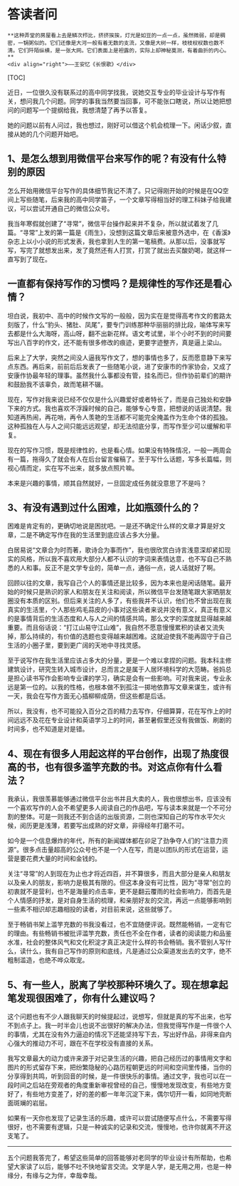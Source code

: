 # 答读者问

``` admonish note
**这种弄堂的房屋看上去是鳞次栉比，挤挤挨挨，灯光是如豆的一点一点，虽然微弱，却是稠密，一锅粥似的。它们还像是大河一般有着无数的支流，又像是大树一样，枝枝杈杈数也数不清。它们阡陌纵横，是一张大网。它们表面上是袒露的，实际上却神秘莫测，有着曲折的内心。**       
<div align="right">——王安忆《长恨歌》</div>
```

[TOC]

近日，一位很久没有联系过的高中同学找我，说她交互专业的毕业设计与写作有关，想问我几个问题。同学的事我当然要当回事，可不能张口瞎说，所以让她把想问的问题写一个提纲给我，我想清楚了再予以答复。

她的问题以前有人问过，我也想过，刚好可以借这个机会梳理一下。闲话少叙，直接从她的几个问题开始吧。

## 1、是怎么想到用微信平台来写作的呢？有没有什么特别的原因

怎么开始用微信平台写作的具体细节我记不清了。只记得刚开始的时候是在QQ空间上写些随笔，后来我的高中同学笛子，一个文章写得相当好的理工科妹子给我建议，可以尝试开通自己的微信公众号。

我当年寒假就创建了“寻常”，微信平台操作起来并不复杂，所以就试着发了几篇。“寻常”上发的第一篇是《雨生》，没想到这篇文章后来被意外选中，在《香溪》杂志上以小小说的形式发表，我也拿到人生的第一笔稿费。从那以后，没事就写写，写完了就想发出来，发了竟然还有人打赏，打赏了就出去买酸奶喝，就这样一直写到了现在。

## 一直都有保持写作的习惯吗？是规律性的写作还是看心情？

坦白说，我初中、高中的时候作文写的一般般，因为实在是觉得高考作文的套路太刻版了，什么“豹头、猪肚、凤尾”，要专门训练那种华丽丽的排比段，喻体写来写去都是什么大海呀，高山呀，翻不出新花样。语文考试里，半个小时不到的时间要写出八百字的作文，还不能有很多修改的痕迹，更要字迹整齐，真是逼上梁山。

后来上了大学，突然之间没人逼我写作文了，想的事情也多了，反而愿意静下来写点东西。再后来，前前后后发表了一些随笔小说，进了安康市的作家协会，又成了安康作协最年轻的理事。虽然我什么事都没有管，挂名而已，但作协前辈们的期许和鼓励我不该辜负，故而笔耕不辍。

现在，写作对我来说已经不仅仅是什么兴趣爱好或者特长了，而是自己独处和安静下来的方式。我也喜欢不浮躁时候的自己，能够专心专意，把想说的话说清楚。我知道再热闹，再花哨，再令人羡艳的生活都不可能完全掩盖作为生命个体的孤独。这种孤独在人与人之间只能远远观望，却无法彻底分享，而写作至少可以缓解和平复。

现在的写作习惯，既是规律性的，也是看心情。如果没有特殊情况，一般一两周会有一篇，拖得久了就会有人在后台留言催稿了。至于写什么话题，写多长篇幅，则视心情而定，实在写不出来，就多放点照片嘛。

本来是兴趣的事情，顺其自然就好，一旦固定成任务就没意思了不是吗？

## 3、有没有遇到过什么困难，比如瓶颈什么的？

困难是肯定有的，更确切地说是困扰吧。一是还不确定什么样的文章才算是好文章，二是不确定写作在我的生活里到底应该占多大分量。

白居易说“文章合为时而著，歌诗合为事而作”，我也很欣赏白诗言浅意深却紧扣现实的风格，所以我不喜欢用大部分人都不认识的字词来表情达意，也不写自己不熟悉的人和事。反正不是文学专业的，简单一点，通俗一点，说人话就好了啊。

回顾以往的文章，我写自己个人的事情还是比较多，因为本来也是闲话随笔。最开始的时候只是熟识的家人和朋友在关注和阅读，所以微信平台发随笔跟大家晒朋友圈没有本质的区别。但后来关注的人多了，有些我并不认识，他们也不曾出现在我真实的生活里，个人那些鸡毛蒜皮的小事对这些读者来说并没有意义，真正有意义的是事情背后的生活态度和人与人之间的情感共鸣，那么文字的深度就显得越来越重要。而且俗话说：“打江山易守江山难”，我自然不愿意慢慢累积的读者又流失掉，那么持续的，有价值的选题也变得越来越困难。这就迫使我不能再固守于自己生活的小圈子里，要到更广阔的天地中寻找灵感。

至于说写作在我生活里应该占多大的分量，更是一个难以拿捏的问题。我本科主修建筑设计，研究生转入城市设计，总而言之是属于人居环境科学的大范畴。爸妈总是担心读书写作会影响专业课的学习，确实是会有一些影响。可对我来说，专业永远是第一位的。以我的性格，也根本做不到孤注一掷地依靠写文章来谋生，或许有一天，我会在写作方面无心插柳柳成荫，但这些都是后话。

所以，我没有，也不可能投入百分之百的精力去写作，仔细算算，花在写作上的时间远远不及花在专业设计和英语学习上的时间，甚至暑假里还没有我做饭、刷剧的时间多，也不知道是对是错。

## 4、现在有很多人用起这样的平台创作，出现了热度很高的书，也有很多滥竽充数的书。对这点你有什么看法？

我承认，我很羡慕能够通过微信平台出书并且大卖的人，我也很想出书，应该没有一个喜欢写作的人会不希望更多人阅读自己的作品吧，写与读本来就是一个不可分割的整体。可是一则我还不到合适的出版资源，二则也深知自己的写作水平欠火候，阅历更是浅薄，若要写出成熟的好文章，非得经年打磨不可。

如今是一个信息爆炸的年代，所有的新闻媒体都在卯足了劲争夺人们的“注意力资源”。很多点击量超高的公众号也不是一个人在写，而是以团队的形式在运营，运营是要花费大量的时间和金钱的。

关注“寻常”的人到现在为止也才将近四百，并不算很多，而且大部分是亲人和朋友以及亲人的朋友，影响力是极其有限的。但这本身没有可比性，因为“寻常”创立的初衷就不是营利，也不是海量的点击率，更不是翻云覆雨的社会影响力，而首先是个人情感的抒发，是对自身生活的梳理，和亲朋好友的交流，再远一点能够影响到一些素不相识却志趣相投的读者，对目前来说，这些就够了。

至于畅销书架上滥竽充数的书我没看过，也不宜随便评说。既然能畅销，一定有它的理由。有些畅销书被批评滥竽充数，责任也不全在作者，读者的阅读能力和品鉴水准，社会的整体风气和文化积淀才真正决定什么样的书会畅销。我不管别人写什么，读什么，我有自己写作的原则和底线，凡是通过公众渠道发出去的文字，绝不粗制滥造，也绝不哗众取宠。

## 5、有一些人，脱离了学校那种环境久了。现在想拿起笔发现很困难了，你有什么建议吗？

这个问题也有不少人跟我聊天的时候提起过，说想写，但就是真的写不出来，也写不到点子上。我一时半会儿也说不出很好的解决办法，但我觉得写作是一件很个人的事情，尤其在没有外力逼迫的情况下还能坚持写下去，写出好作品，非得来自内心强大的推动力不可，跟在不在学校没有直接的关系。

我写文章最大的动力或许来源于对记录生活的兴趣，把自己经历过的事情用文字和图片的形式留存下来，把纷繁隐秘的心路历程朝更远的时间和空间里传播，当你的分享得到共鸣，听到回音的时候，是一件很快乐的事情。通过文字，我也可以在一段时间之后站在旁观者的角度重新审视曾经的自己，慢慢地发现改变，有些地方变好了，有些地方变差了，好的差的都一年年沉淀下来，偶尔切开一看，如同地壳断面斑斓的岩层。

如果有一天你也发现了记录生活的乐趣，或许可以尝试随便写点什么，不需要写得很好，也不需要有逻辑，只是一种诚实的记录和交流，慢慢地，也许你就离不开这支笔了。

***

五个问题我答完了，希望这些简单的回答能够对老同学的毕业设计有所帮助，也希望大家读了以后，能够不吐不快地留言交流。文学是人学，是无用之用，也是一种缘分，有缘与之为伴，幸哉幸哉。
